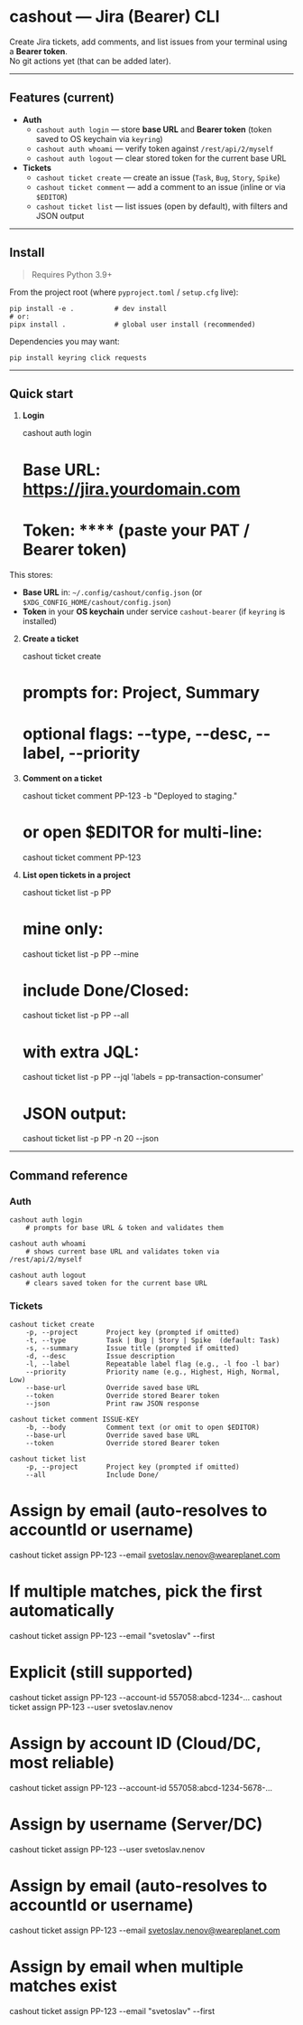 # cashout — Jira (Bearer) CLI

Create Jira tickets, add comments, and list issues from your terminal using a **Bearer token**.  
No git actions yet (that can be added later).

---

## Features (current)

- **Auth**
  - `cashout auth login` — store **base URL** and **Bearer token** (token saved to OS keychain via `keyring`)
  - `cashout auth whoami` — verify token against `/rest/api/2/myself`
  - `cashout auth logout` — clear stored token for the current base URL
- **Tickets**
  - `cashout ticket create` — create an issue (`Task`, `Bug`, `Story`, `Spike`)
  - `cashout ticket comment` — add a comment to an issue (inline or via `$EDITOR`)
  - `cashout ticket list` — list issues (open by default), with filters and JSON output

---

## Install

> Requires Python 3.9+

From the project root (where `pyproject.toml` / `setup.cfg` live):

    pip install -e .          # dev install
    # or:
    pipx install .            # global user install (recommended)

Dependencies you may want:

    pip install keyring click requests

---

## Quick start

1) **Login**

    cashout auth login
    # Base URL: https://jira.yourdomain.com
    # Token: **** (paste your PAT / Bearer token)

This stores:
- **Base URL** in: `~/.config/cashout/config.json` (or `$XDG_CONFIG_HOME/cashout/config.json`)
- **Token** in your **OS keychain** under service `cashout-bearer` (if `keyring` is installed)

2) **Create a ticket**

    cashout ticket create
    # prompts for: Project, Summary
    # optional flags: --type, --desc, --label, --priority

3) **Comment on a ticket**

    cashout ticket comment PP-123 -b "Deployed to staging."
    # or open $EDITOR for multi-line:
    cashout ticket comment PP-123

4) **List open tickets in a project**

    cashout ticket list -p PP
    # mine only:
    cashout ticket list -p PP --mine
    # include Done/Closed:
    cashout ticket list -p PP --all
    # with extra JQL:
    cashout ticket list -p PP --jql 'labels = pp-transaction-consumer'
    # JSON output:
    cashout ticket list -p PP -n 20 --json

---

## Command reference

### Auth

    cashout auth login
        # prompts for base URL & token and validates them

    cashout auth whoami
        # shows current base URL and validates token via /rest/api/2/myself

    cashout auth logout
        # clears saved token for the current base URL

### Tickets

    cashout ticket create
        -p, --project       Project key (prompted if omitted)
        -t, --type          Task | Bug | Story | Spike  (default: Task)
        -s, --summary       Issue title (prompted if omitted)
        -d, --desc          Issue description
        -l, --label         Repeatable label flag (e.g., -l foo -l bar)
        --priority          Priority name (e.g., Highest, High, Normal, Low)
        --base-url          Override saved base URL
        --token             Override stored Bearer token
        --json              Print raw JSON response

    cashout ticket comment ISSUE-KEY
        -b, --body          Comment text (or omit to open $EDITOR)
        --base-url          Override saved base URL
        --token             Override stored Bearer token

    cashout ticket list
        -p, --project       Project key (prompted if omitted)
        --all               Include Done/


# Assign by email (auto-resolves to accountId or username)
cashout ticket assign PP-123 --email svetoslav.nenov@weareplanet.com

# If multiple matches, pick the first automatically
cashout ticket assign PP-123 --email "svetoslav" --first

# Explicit (still supported)
cashout ticket assign PP-123 --account-id 557058:abcd-1234-...
cashout ticket assign PP-123 --user svetoslav.nenov

# Assign by account ID (Cloud/DC, most reliable)
cashout ticket assign PP-123 --account-id 557058:abcd-1234-5678-...

# Assign by username (Server/DC)
cashout ticket assign PP-123 --user svetoslav.nenov

# Assign by email (auto-resolves to accountId or username)
cashout ticket assign PP-123 --email svetoslav.nenov@weareplanet.com

# Assign by email when multiple matches exist
cashout ticket assign PP-123 --email "svetoslav" --first
